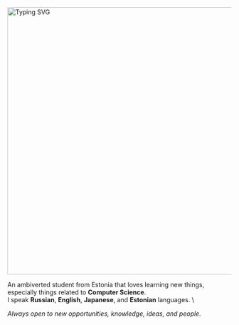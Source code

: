 <a href="https://git.io/typing-svg">
<img  width="600px" alt="Typing SVG" src="https://readme-typing-svg.herokuapp.com/?lines=Hi+there!+I'm+Paul;I+use+Arch+btw.">
</a>

An ambiverted student from Estonia that loves learning new things, especially things related to **Computer Science**. \
I speak **Russian**, **English**, **Japanese**, and **Estonian** languages. \

_Always open to new opportunities, knowledge, ideas, and people._
